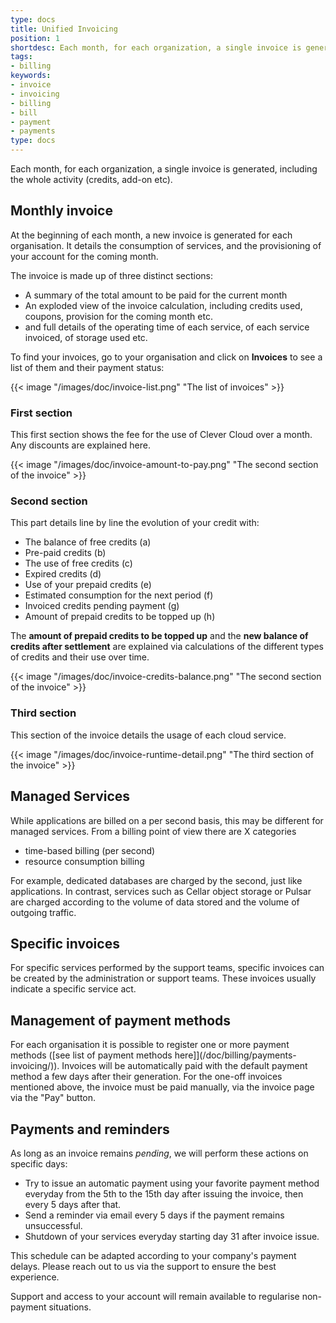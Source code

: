 ```yaml
---
type: docs
title: Unified Invoicing
position: 1
shortdesc: Each month, for each organization, a single invoice is generated, including the whole activity (credits, add-on etc).
tags:
- billing
keywords:
- invoice
- invoicing
- billing
- bill
- payment
- payments
type: docs
---
```


Each month, for each organization, a single invoice is generated, including the whole activity (credits, add-on etc).

## Monthly invoice

At the beginning of each month, a new invoice is generated for each organisation. It details the consumption of services, and the provisioning of your account for the coming month.

The invoice is made up of three distinct sections:

* A summary of the total amount to be paid for the current month
* An exploded view of the invoice calculation, including credits used, coupons, provision for the coming month etc.
* and full details of the operating time of each service, of each service invoiced, of storage used etc.

To find your invoices, go to your organisation and click on **Invoices** to see a list of them and their payment status:

{{< image "/images/doc/invoice-list.png" "The list of invoices" >}}

### First section

This first section shows the fee for the use of Clever Cloud over a month. Any discounts are explained here.

{{< image "/images/doc/invoice-amount-to-pay.png" "The second section of the invoice"  >}}

### Second section

This part details line by line the evolution of your credit with:

* The balance of free credits (a)
* Pre-paid credits (b)
* The use of free credits (c)
* Expired credits (d)
* Use of your prepaid credits (e)
* Estimated consumption for the next period (f)
* Invoiced credits pending payment (g)
* Amount of prepaid credits to be topped up (h)

The **amount of prepaid credits to be topped up** and the **new balance of credits after settlement** are explained via calculations of the different types of credits and their use over time.

{{< image "/images/doc/invoice-credits-balance.png" "The second section of the invoice"  >}}

### Third section

This section of the invoice details the usage of each cloud service.

{{< image "/images/doc/invoice-runtime-detail.png" "The third section of the invoice"  >}}

## Managed Services

While applications are billed on a per second basis, this may be different for managed services.
From a billing point of view there are X categories

* time-based billing (per second)
* resource consumption billing

For example, dedicated databases are charged by the second, just like applications.
In contrast, services such as Cellar object storage or Pulsar are charged according to the volume of data stored and the volume of outgoing traffic.

## Specific invoices

For specific services performed by the support teams, specific invoices can be created by the administration or support teams. These invoices usually indicate a specific service act.

## Management of payment methods

For each organisation it is possible to register one or more payment methods ([see list of payment methods here]](/doc/billing/payments-invoicing/)). Invoices will be automatically paid with the default payment method a few days after their generation. For the one-off invoices mentioned above, the invoice must be paid manually, via the invoice page via the "Pay" button.

## Payments and reminders

As long as an invoice remains *pending*, we will perform these actions on specific days: 

* Try to issue an automatic payment using your favorite payment method everyday from the
  5th to the 15th day after issuing the invoice, then every 5 days after that.
* Send a reminder via email every 5 days if the payment remains unsuccessful.
* Shutdown of your services everyday starting day 31 after invoice issue.

This schedule can be adapted according to your company's payment delays.
Please reach out to us via the support to ensure the best experience.

Support and access to your account will remain available to regularise non-payment situations.
